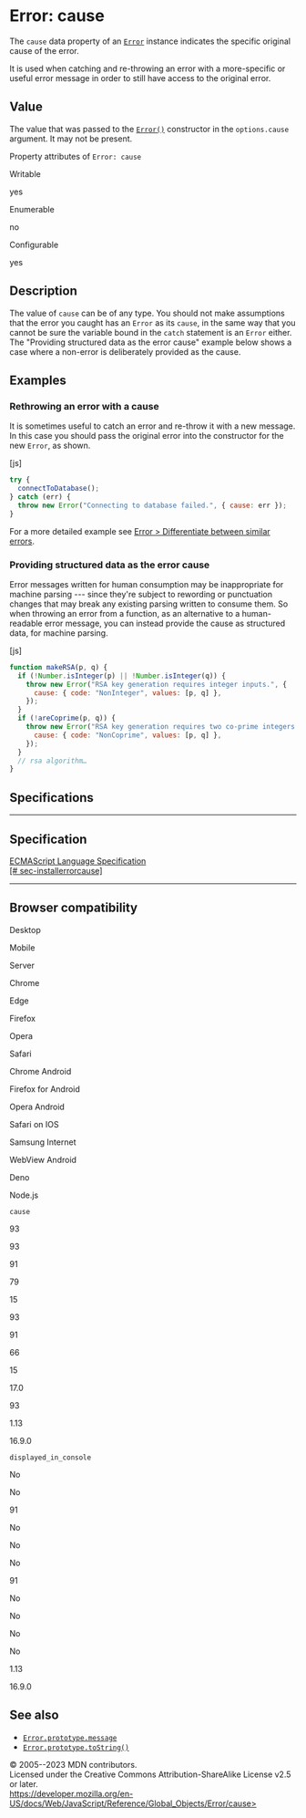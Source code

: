 Error: cause
============

 
The `cause` data property of an [`Error`](../error) instance indicates
the specific original cause of the error.

It is used when catching and re-throwing an error with a more-specific
or useful error message in order to still have access to the original
error.


 
Value
-----

 
The value that was passed to the [`Error()`](error) constructor in the
`options.cause` argument. It may not be present.

 
Property attributes of `Error: cause`




Writable

yes

Enumerable

no

Configurable

yes

 
Description
-----------

 
The value of `cause` can be of any type. You should not make assumptions
that the error you caught has an `Error` as its `cause`, in the same way
that you cannot be sure the variable bound in the `catch` statement is
an `Error` either. The \"Providing structured data as the error cause\"
example below shows a case where a non-error is deliberately provided as
the cause.



 
Examples
--------


 
### Rethrowing an error with a cause 

 
It is sometimes useful to catch an error and re-throw it with a new
message. In this case you should pass the original error into the
constructor for the new `Error`, as shown.

 
 
[js]


```js
try {
  connectToDatabase();
} catch (err) {
  throw new Error("Connecting to database failed.", { cause: err });
}
```


For a more detailed example see [Error \> Differentiate between similar
errors](../error#differentiate_between_similar_errors).



 
### Providing structured data as the error cause 

 
Error messages written for human consumption may be inappropriate for
machine parsing --- since they\'re subject to rewording or punctuation
changes that may break any existing parsing written to consume them. So
when throwing an error from a function, as an alternative to a
human-readable error message, you can instead provide the cause as
structured data, for machine parsing.

 
 
[js]


```js
function makeRSA(p, q) {
  if (!Number.isInteger(p) || !Number.isInteger(q)) {
    throw new Error("RSA key generation requires integer inputs.", {
      cause: { code: "NonInteger", values: [p, q] },
    });
  }
  if (!areCoprime(p, q)) {
    throw new Error("RSA key generation requires two co-prime integers.", {
      cause: { code: "NonCoprime", values: [p, q] },
    });
  }
  // rsa algorithm…
}
```




Specifications
--------------

 
  -------------------------------------------------------------------------------------------------------------------
  Specification
  -------------------------------------------------------------------------------------------------------------------
  [ECMAScript Language Specification\
  [\#
  sec-installerrorcause]](https://tc39.es/ecma262/multipage/fundamental-objects.html#sec-installerrorcause)

  -------------------------------------------------------------------------------------------------------------------


Browser compatibility 
---------------------

 


Desktop

Mobile

Server

Chrome

Edge

Firefox

Opera

Safari

Chrome Android

Firefox for Android

Opera Android

Safari on IOS

Samsung Internet

WebView Android

Deno

Node.js

`cause`

93

93

91

79

15

93

91

66

15

17.0

93

1.13

16.9.0

`displayed_in_console`

No

No

91

No

No

No

91

No

No

No

No

1.13

16.9.0

 
See also 
--------

 
-   [`Error.prototype.message`](message)
-   [`Error.prototype.toString()`](tostring)



 
© 2005--2023 MDN contributors.\
Licensed under the Creative Commons Attribution-ShareAlike License v2.5
or later.\
https://developer.mozilla.org/en-US/docs/Web/JavaScript/Reference/Global_Objects/Error/cause>

